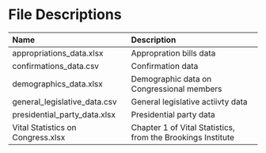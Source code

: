 # File Descriptions

| Name                                       | Description                                                            |
| :----------------------------------------- | :--------------------------------------------------------------------- |
| appropriations_data.xlsx                   | Appropration bills data                                                |
| confirmations_data.csv                     | Confirmation data                                                      |
| demographics_data.xlsx                     | Demographic data on Congressional members                              |
| general_legislative_data.csv               | General legislative actiivty data                                      |
| presidential_party_data.xlsx               | Presidential party data                                                |
| Vital Statistics on Congress.xlsx          | Chapter 1 of Vital Statistics, from the Brookings Institute            |
